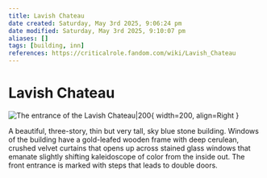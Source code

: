 ```yaml
---
title: Lavish Chateau
date created: Saturday, May 3rd 2025, 9:06:24 pm
date modified: Saturday, May 3rd 2025, 9:10:07 pm
aliases: []
tags: [building, inn]
references: https://criticalrole.fandom.com/wiki/Lavish_Chateau
---
```


# Lavish Chateau

![The entrance of the Lavish Chateau|200](../../../assets/images/lavish-chateau.png){ width=200, align=Right }

A beautiful, three-story, thin but very tall, sky blue stone building. Windows of the building have a gold-leafed wooden frame with deep cerulean, crushed velvet curtains that opens up across stained glass windows that emanate slightly shifting kaleidoscope of color from the inside out. The front entrance is marked with steps that leads to double doors.
